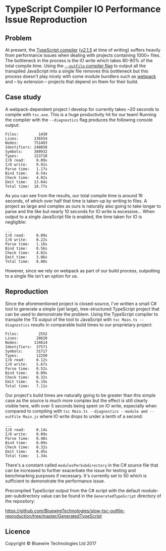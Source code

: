 # TypeScript Compiler IO Performance Issue Reproduction

## Problem

At present, the [TypeScript compiler](https://www.typescriptlang.org/) ([_v2.1.5_](https://github.com/Microsoft/TypeScript/releases/tag/v2.1.5) at time of writing) suffers heavily from performance issues when dealing with projects containing 1000+ files. The bottleneck in the process is the IO write which takes 80-90% of the total compile time. Using the [`--outFile` compiler flag](https://www.typescriptlang.org/docs/handbook/compiler-options.html) to output all the transpiled JavaScript into a single file removes this bottleneck but this process doesn't play nicely with some module bundlers such as [webpack](https://webpack.github.io/) and &ndash; by extension &ndash; projects that depend on them for their build.

## Case study

A webpack-dependent project I develop for currently takes ~20 seconds to compile with `tsc.exe`. This is a huge productivity hit for our team! Running the compiler with the `--diagnostics` flag produces the following console output:
```
Files:         1430
Lines:       136554
Nodes:       751493
Identifiers: 248858
Symbols:     380932
Types:       153718
I/O read:     0.09s
I/O write:    9.92s
Parse time:   1.17s
Bind time:    0.54s
Check time:   4.02s
Emit time:   13.04s
Total time:  18.77s
```
As you can see from the results, our total compile time is around 19 seconds, of which over half that time is taken-up by writing to files. A project as large and complex as ours is naturally also going to take longer to parse and the like but nearly 10 seconds for IO write is excessive... When output to a single JavaScript file is enabled, the time taken for IO is negligible:
```
...
I/O read:     0.09s
I/O write:    0.22s
Parse time:   1.16s
Bind time:    0.56s
Check time:   4.02s
Emit time:    3.06s
Total time:   8.80s
```
However, since we rely on webpack as part of our build process, outputting to a single file isn't an option for us.

## Reproduction

Since the aforementioned project is closed-source, I've written a small C# tool to generate a simple (yet large), tree-structured TypeScript project that can be used to demonstrate the problem. Using the TypeScript compiler to transpile the TS output of the tool to JavaScript with `tsc Main.ts --diagnostics` results in comparable build times to our proprietary project:
```
Files:         2552
Lines:        28620
Nodes:       134614
Identifiers:  37571
Symbols:      31717
Types:        12250
I/O read:     0.12s
I/O write:    5.67s
Parse time:   0.52s
Bind time:    0.09s
Check time:   0.32s
Emit time:    6.19s
Total time:   7.11s
```
Our project's build times are naturally going to be greater than this simple case as the source is much more complex but the effect is still clearly visible here, with over 5 seconds being spent on IO write, especially when compared to compiling with `tsc Main.ts --diagnostics --module amd --outFile Main.js` where IO write drops to under a tenth of a second:
```
...
I/O read:     0.14s
I/O write:    0.09s
Parse time:   0.48s
Bind time:    0.09s
Check time:   0.32s
Emit time:    0.45s
Total time:   1.34s
```
There's a constant called `modulesPerSubdirectory` in the C# source file that can be increased to further exacerbate the issue for testing and benchmarking purposes if necessary. It's currently set to 50 which is sufficient to demonstrate the performance issue.

Precompiled TypeScript output from the C# script with the default module-per-subdirectory value can be found in the `GeneratedTypeScript` directory of the repository:

https://github.com/BluewireTechnologies/slow-tsc-outfile-reproduction/tree/master/GeneratedTypeScript

## Licence

Copyright © Bluewire Technologies Ltd 2017
